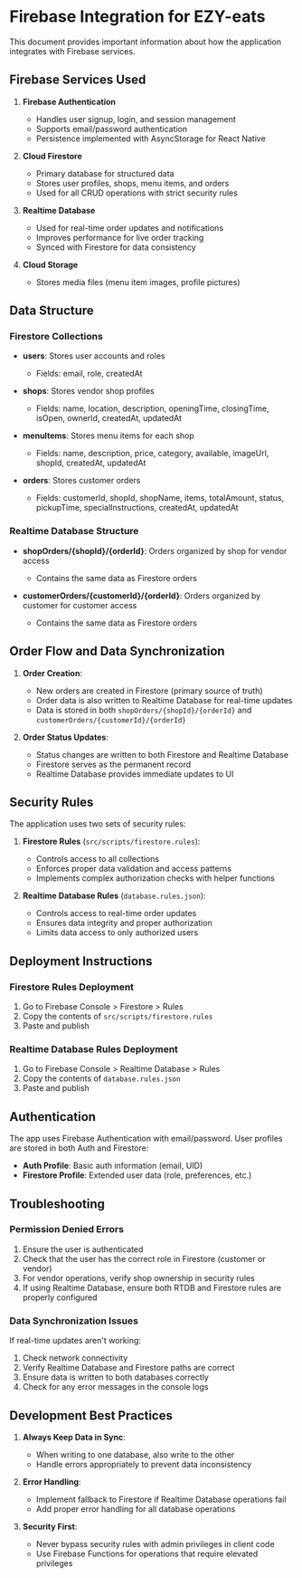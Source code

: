 # Firebase Integration for EZY-eats

This document provides important information about how the application integrates with Firebase services.

## Firebase Services Used

1. **Firebase Authentication**
   - Handles user signup, login, and session management
   - Supports email/password authentication
   - Persistence implemented with AsyncStorage for React Native

2. **Cloud Firestore**
   - Primary database for structured data
   - Stores user profiles, shops, menu items, and orders
   - Used for all CRUD operations with strict security rules

3. **Realtime Database**
   - Used for real-time order updates and notifications
   - Improves performance for live order tracking
   - Synced with Firestore for data consistency

4. **Cloud Storage**
   - Stores media files (menu item images, profile pictures)

## Data Structure

### Firestore Collections

- **users**: Stores user accounts and roles
  - Fields: email, role, createdAt

- **shops**: Stores vendor shop profiles
  - Fields: name, location, description, openingTime, closingTime, isOpen, ownerId, createdAt, updatedAt

- **menuItems**: Stores menu items for each shop
  - Fields: name, description, price, category, available, imageUrl, shopId, createdAt, updatedAt

- **orders**: Stores customer orders
  - Fields: customerId, shopId, shopName, items, totalAmount, status, pickupTime, specialInstructions, createdAt, updatedAt

### Realtime Database Structure

- **shopOrders/{shopId}/{orderId}**: Orders organized by shop for vendor access
  - Contains the same data as Firestore orders

- **customerOrders/{customerId}/{orderId}**: Orders organized by customer for customer access
  - Contains the same data as Firestore orders

## Order Flow and Data Synchronization

1. **Order Creation**:
   - New orders are created in Firestore (primary source of truth)
   - Order data is also written to Realtime Database for real-time updates
   - Data is stored in both `shopOrders/{shopId}/{orderId}` and `customerOrders/{customerId}/{orderId}`

2. **Order Status Updates**:
   - Status changes are written to both Firestore and Realtime Database
   - Firestore serves as the permanent record
   - Realtime Database provides immediate updates to UI

## Security Rules

The application uses two sets of security rules:

1. **Firestore Rules** (`src/scripts/firestore.rules`):
   - Controls access to all collections
   - Enforces proper data validation and access patterns
   - Implements complex authorization checks with helper functions

2. **Realtime Database Rules** (`database.rules.json`):
   - Controls access to real-time order updates
   - Ensures data integrity and proper authorization
   - Limits data access to only authorized users

## Deployment Instructions

### Firestore Rules Deployment

1. Go to Firebase Console > Firestore > Rules
2. Copy the contents of `src/scripts/firestore.rules`
3. Paste and publish

### Realtime Database Rules Deployment

1. Go to Firebase Console > Realtime Database > Rules
2. Copy the contents of `database.rules.json`
3. Paste and publish

## Authentication

The app uses Firebase Authentication with email/password. User profiles are stored in both Auth and Firestore:

- **Auth Profile**: Basic auth information (email, UID)
- **Firestore Profile**: Extended user data (role, preferences, etc.)

## Troubleshooting

### Permission Denied Errors

1. Ensure the user is authenticated
2. Check that the user has the correct role in Firestore (customer or vendor)
3. For vendor operations, verify shop ownership in security rules
4. If using Realtime Database, ensure both RTDB and Firestore rules are properly configured

### Data Synchronization Issues

If real-time updates aren't working:

1. Check network connectivity
2. Verify Realtime Database and Firestore paths are correct
3. Ensure data is written to both databases correctly
4. Check for any error messages in the console logs

## Development Best Practices

1. **Always Keep Data in Sync**:
   - When writing to one database, also write to the other
   - Handle errors appropriately to prevent data inconsistency

2. **Error Handling**:
   - Implement fallback to Firestore if Realtime Database operations fail
   - Add proper error handling for all database operations

3. **Security First**:
   - Never bypass security rules with admin privileges in client code
   - Use Firebase Functions for operations that require elevated privileges 